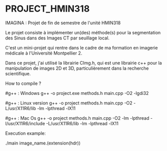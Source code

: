 # PROJECT_HMIN318
IMAGINA : Projet de fin de semestre de l'unité HMIN318

Le projet consiste à implémenter un(des) méthode(s) pour la segmentation des Sinus dans des Images CT par seuillage local.

C'est un mini-projet qui rentre dans le cadre de ma formation en imagerie médicale à l'Université Montpellier 2.

Dans ce projet, j'ai utilisé la librairie CImg.h, qui est une librairie c++ pour la manipulation de images 2D et 3D, particulièrement dans la recherche scientifique.

How to compile ?

#g++ : Windows
g++ -o project.exe methods.h main.cpp -O2 -lgdi32

#g++ : Linux version
g++ -o project methods.h main.cpp -O2 -L/usr/X11R6/lib -lm -lpthread -lX11

#g++ : Mac Os
g++ -o project methods.h main.cpp -O2 -lm -lpthread -I/usr/X11R6/include -L/usr/X11R6/lib -lm -lpthread -lX11


Execution example:

./main image_name.(extension(hdr))
